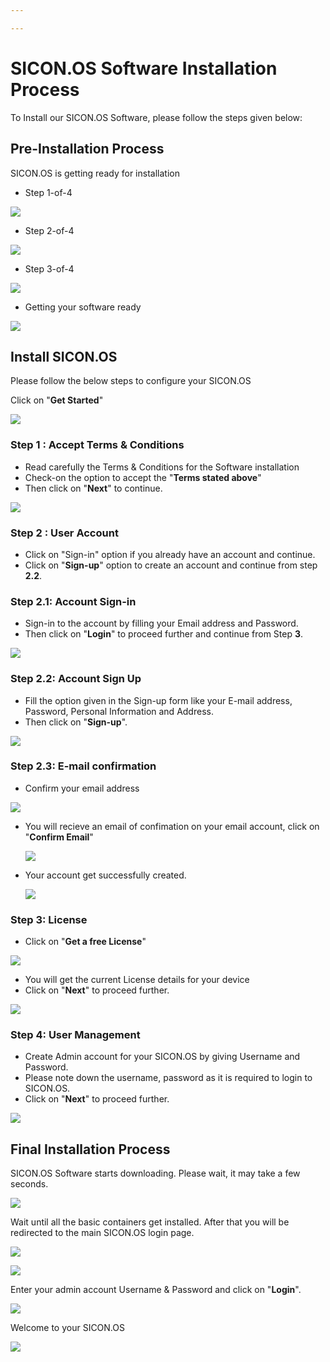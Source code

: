 ```yaml
---

---
```

# SICON.OS Software Installation Process

To Install our SICON.OS Software, please follow the steps given below:

## Pre-Installation Process

SICON.OS is getting ready for installation

* Step 1-of-4

![](/step1-of-4.jpg)

* Step 2-of-4

![](/step2-of-4.jpg)

* Step 3-of-4

![](/step3-of-4.png)

* Getting your software ready

![](/getting-ready.png)

## Install SICON.OS 

Please follow the below steps to configure your SICON.OS

Click on "**Get Started**"

![](/get-started.jpg)

### Step 1 : Accept Terms & Conditions

* Read carefully the Terms & Conditions for the Software installation
* Check-on the option to accept the "**Terms stated above**"
* Then click on "**Next**" to continue.

![](/terms-conditions-1.jpg)

### Step 2 : User Account

* Click on "Sign-in" option if you already have an account and continue.
* Click on "**Sign-up**" option to create an account and continue from step **2.2**.

### Step 2.1: Account Sign-in

* Sign-in to the account by filling your Email address and Password.
* Then click on "**Login**" to proceed further and continue from Step **3**.

![](/sign-in-account.jpg)

### Step 2.2: Account Sign Up

* Fill the option given in the Sign-up form like your E-mail address, Password, Personal Information and Address.
* Then click on "**Sign-up**". 

![](/sign-up-page.jpg)

### Step 2.3: E-mail confirmation

* Confirm your email address

![](/confirm-email.jpg)

* You will recieve an email of confimation on your email account, click on "**Confirm Email**"

  ![](/confirm-email-1.jpg)
* Your account get successfully created.

  ![](/account-craeted.jpg)

### Step 3: License

* Click on "**Get a free License**"

![](/get-a-free-license.jpg)

* You will get the current License details for your device 
* Click on "**Next**" to proceed further.

![](/get-a-free-license-next.jpg)

### Step 4: User Management

* Create Admin account for your SICON.OS by giving Username and Password.
* Please note down the username, password as it is required to login to SICON.OS.
* Click on "**Next**" to proceed further.

![](/admin-account-next.jpg)

## Final Installation Process

SICON.OS Software starts downloading. Please wait, it may take a few seconds.

![](/downloading-sicon-os-software-1.jpg)

Wait until all the basic containers get installed. After that you will be redirected to the main SICON.OS login page.

![](/downloading-sicon-os-software-3.jpg)

![](/downloading-complete.jpg)

Enter your admin account Username & Password and click on "**Login**".

![](/log-in.jpg)

Welcome to your SICON.OS

![](/welcome-page.jpg)